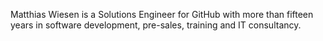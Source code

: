Matthias Wiesen is a Solutions Engineer for GitHub with more than fifteen years in software development, pre-sales, training and IT consultancy.
